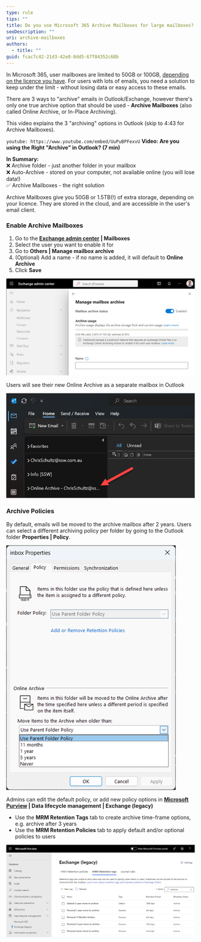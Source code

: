 ```yaml
---
type: rule
tips: ""
title: Do you use Microsoft 365 Archive Mailboxes for large mailboxes?
seoDescription: ""
uri: archive-mailboxes
authors:
  - title: ""
guid: fcac7c42-21d3-42e8-8dd5-67f84352c68b
---
```

In Microsoft 365, user mailboxes are limited to 50GB or 100GB, [depending on the licence you have](https://learn.microsoft.com/en-us/office365/servicedescriptions/exchange-online-service-description/exchange-online-limits#storage-limits). For users with lots of emails, you need a solution to keep under the limit - without losing data or easy access to these emails.

There are 3 ways to "archive" emails in Outlook/Exchange, however there's only one true archive option that should be used - **Archive Mailboxes** (also called Online Archive, or In-Place Archiving).

<!--endintro-->

This video explains the 3 "archiving" options in Outlook (skip to 4:43 for Archive Mailboxes).

`youtube: https://www.youtube.com/embed/UuPuBPFexvU`
**Video: Are you using the Right "Archive" in Outlook? (7 min)**

**In Summary:**\
❌ Archive folder - just another folder in your mailbox\
❌ Auto-Archive - stored on your computer, not available online (you will lose data!)\
✅ Archive Mailboxes - the right solution

Archive Mailboxes give you 50GB or 1.5TB(!) of extra storage, depending on your licence. They are stored in the cloud, and are accessible in the user's email client.

### Enable Archive Mailboxes

1. Go to the **[Exchange admin center](https://admin.exchange.microsoft.com/) | Mailboxes** 
2. Select the user you want to enable it for
3. Go to **Others | Manage mailbox archive**
4. (Optional) Add a name - if no name is added, it will default to **Online Archive**
5. Click **Save**

![Figure: Exchange admin center | Manage mailbox archive](archive-mailbox.png)

Users will see their new Online Archive as a separate mailbox in Outlook

![Figure: Outlook | Online Archive mailbox](archive-outlook.png)

### **Archive Policies**

By default, emails will be moved to the archive mailbox after 2 years. Users can select a different archiving policy per folder by going to the Outlook folder **Properties | Policy**.

![Figure: Default Online Archive policy options](archive-policy.png)

Admins can edit the default policy, or add new policy options in **[Microsoft Purview](https://compliance.microsoft.com/) | Data lifecycle management | Exchange (legacy)**

* Use the **MRM Retention Tags** tab to create archive time-frame options, e.g. archive after 3 years
* Use the **MRM Retention Policies** tab to apply default and/or optional policies to users

![Figure: Microsoft Purview | MRM Retention tags](archive-tags.png)
